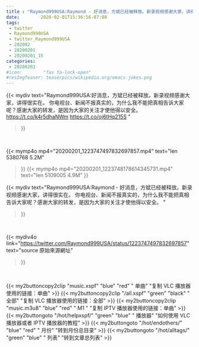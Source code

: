 ```yaml
---
title : "Raymond999USA:Raymond - 好消息，方斌已经被释放。新录视频感谢大家，讲得很实在。  你电视台、新闻不报真实的，为什么我不能把真相告诉大家呢？感谢大家的转发，是因为大家的关注才使他得以安全。  "
date:        2020-02-01T15:36:56-07:00
tags:
 - twitter
 - Raymond999USA
 - twitter_Raymond999USA
 - 202002
 - 20200201
 - 20200201_15
categories:
 - 20200201
#icon:        "fas fa-lock-open"
#resImgTeaser: teaserpics/wikipedia.org/emacs-jokes.png
---
```


{{< mydiv text="Raymond999USA:好消息，方斌已经被释放。新录视频感谢大家，讲得很实在。  你电视台、新闻不报真实的，为什么我不能把真相告诉大家呢？感谢大家的转发，是因为大家的关注才使他得以安全。  https://t.co/k4r5dhaNWm https://t.co/oj6tHq215S "
>}}
<br>


{{< mymp4o mp4="20200201_1223747497832697857.mp4"
text="len 5380768    5.2M"
>}}
{{< mymp4o mp4="20200201_1223748178614345731.mp4"
text="len 5109005    4.9M"
>}}


{{< mydiv text="Raymond999USA:Raymond - 好消息，方斌已经被释放。新录视频感谢大家，讲得很实在。  你电视台、新闻不报真实的，为什么我不能把真相告诉大家呢？感谢大家的转发，是因为大家的关注才使他得以安全。  "
>}}
<br>

{{< mydiv4o link="https://twitter.com/Raymond999USA/status/1223747497832697857"
text="source 原始來源網址"
>}}


<br>



{{< my2buttoncopy2clip "music.xspf"        "blue"   "red"    " 单曲"  "复制 VLC 播放器使用的链接：单曲" >}} {{< my2buttoncopy2clip "/all.xspf"         "green"  "black"  " 全部"  "复制 VLC 播放器使用的链接：全部" >}} {{< my2buttoncopy2clip "music.m3u8"        "blue"   "red"    " M1 "    "复制 IPTV 播放器使用的链接：单曲" >}} {{< my2buttongoto      "/hot/helpxspf/"    "green"  "blue"   " 播放器" "如何使用 VLC 播放器或者 IPTV 播放器的教程" >}} {{< my2buttongoto      "/hot/endothers/"   "blue"   "red"    " 月份"   "转到月份总目录" >}} {{< my2buttongoto      "/hot/alltags/"     "green"  "blue"   " 列表"   "转到文章总列表" >}} 

